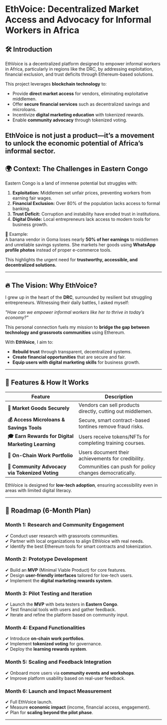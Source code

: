 # EthVoice: Decentralized Market Access and Advocacy for Informal Workers in Africa

## 🛠 Introduction
EthVoice is a decentralized platform designed to empower informal workers in Africa, particularly in regions like the DRC, by addressing exploitation, financial exclusion, and trust deficits through Ethereum-based solutions. 

This project leverages **blockchain technology** to:
- Provide **direct market access** for vendors, eliminating exploitative middlemen.
- Offer **secure financial services** such as decentralized savings and microloans.
- Incentivize **digital marketing education** with tokenized rewards.
- Enable **community advocacy** through tokenized voting.

EthVoice is not just a product—it’s a movement to unlock the economic potential of Africa’s informal sector.
---

## 🌍 Context: The Challenges in Eastern Congo
Eastern Congo is a land of immense potential but struggles with:
1. **Exploitation:** Middlemen set unfair prices, preventing workers from earning fair wages.
2. **Financial Exclusion:** Over 80% of the population lacks access to formal banking.
3. **Trust Deficit:** Corruption and instability have eroded trust in institutions.
4. **Digital Divide:** Local entrepreneurs lack access to modern tools for business growth.

📌 Example:  
A banana vendor in Goma loses nearly **50% of her earnings** to middlemen and unreliable savings systems. She markets her goods using **WhatsApp profile photos** instead of proper e-commerce tools.

This highlights the urgent need for **trustworthy, accessible, and decentralized solutions.**

---

## 🔥 The Vision: Why EthVoice?
I grew up in the heart of the **DRC**, surrounded by resilient but struggling entrepreneurs. Witnessing their daily battles, I asked myself:

_"How can we empower informal workers like her to thrive in today’s economy?"_

This personal connection fuels my mission to **bridge the gap between technology and grassroots communities** using Ethereum.

With **EthVoice**, I aim to:
- **Rebuild trust** through transparent, decentralized systems.
- **Create financial opportunities** that are secure and fair.
- **Equip users with digital marketing skills** for business growth.

---
## 🚀 Features & How It Works

| Feature | Description |
|---------|------------|
| **🔗 Market Goods Securely** | Vendors can sell products directly, cutting out middlemen. |
| **💰 Access Microloans & Savings Tools** | Secure, smart contract-based tontines remove fraud risks. |
| **🎓 Earn Rewards for Digital Marketing Learning** | Users receive tokens/NFTs for completing training courses. |
| **📜 On-Chain Work Portfolio** | Users document their achievements for credibility. |
| **📢 Community Advocacy via Tokenized Voting** | Communities can push for policy changes democratically. |

EthVoice is designed for **low-tech adoption**, ensuring accessibility even in areas with limited digital literacy.

---
## 📅 Roadmap (6-Month Plan)

### **Month 1: Research and Community Engagement**
✔ Conduct user research with grassroots communities.  
✔ Partner with local organizations to align EthVoice with real needs.  
✔ Identify the best Ethereum tools for smart contracts and tokenization.  

### **Month 2: Prototype Development**
✔ Build an **MVP** (Minimal Viable Product) for core features.  
✔ Design **user-friendly interfaces** tailored for low-tech users.  
✔ Implement the **digital marketing rewards system**. 

### **Month 3: Pilot Testing and Iteration**
✔ Launch the **MVP** with beta testers in **Eastern Congo**.  
✔ Test financial tools with users and gather feedback.  
✔ Iterate and refine the platform based on community input.  

### **Month 4: Expand Functionalities**
✔ Introduce **on-chain work portfolios**.  
✔ Implement **tokenized voting** for governance.  
✔ Deploy the **learning rewards system**. 

### **Month 5: Scaling and Feedback Integration**
✔ Onboard more users via **community events and workshops**.  
✔ Improve platform usability based on real-user feedback.  

### **Month 6: Launch and Impact Measurement**
✔ Full EthVoice launch.  
✔ Measure **economic impact** (income, financial access, engagement).  
✔ Plan for **scaling beyond the pilot phase**.  

---